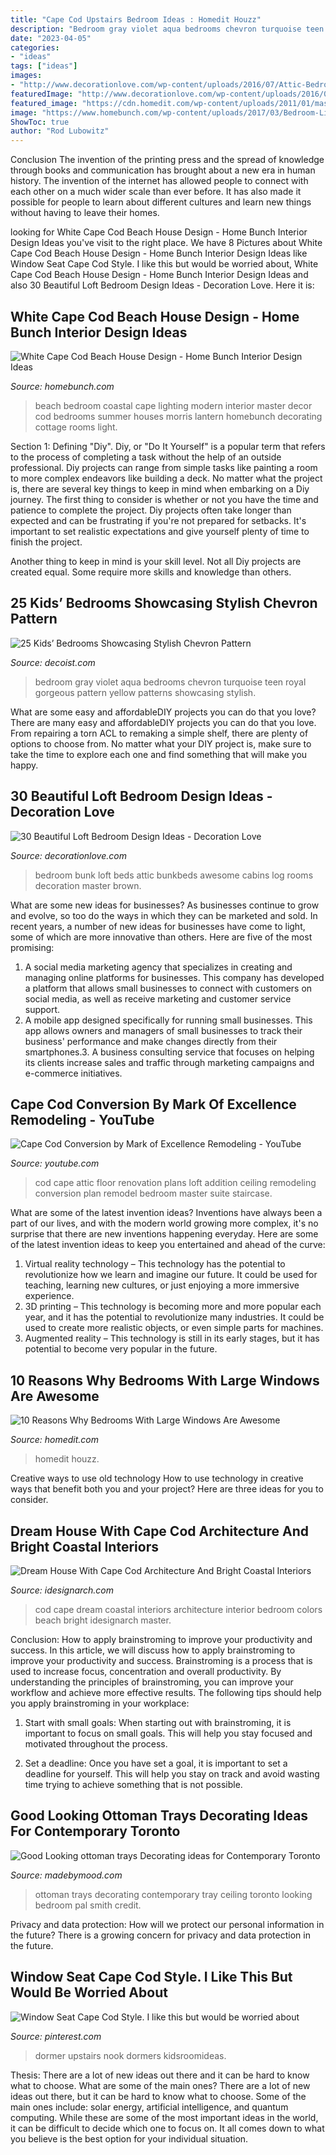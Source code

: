 ```yaml
---
title: "Cape Cod Upstairs Bedroom Ideas : Homedit Houzz"
description: "Bedroom gray violet aqua bedrooms chevron turquoise teen royal gorgeous pattern yellow patterns showcasing stylish"
date: "2023-04-05"
categories:
- "ideas"
tags: ["ideas"]
images:
- "http://www.decorationlove.com/wp-content/uploads/2016/07/Attic-Bedroom-Bunk-Beds.jpg"
featuredImage: "http://www.decorationlove.com/wp-content/uploads/2016/07/Attic-Bedroom-Bunk-Beds.jpg"
featured_image: "https://cdn.homedit.com/wp-content/uploads/2011/01/master-bedroom-curtains-and-window-blinds.jpg"
image: "https://www.homebunch.com/wp-content/uploads/2017/03/Bedroom-Lighting-Morris-Large-Lantern-Morris-Large-Lantern-Bedroom-Lighting-MorrisLargeLantern-MorrisLantern-BedroomLighting-bedroom-lighting.jpg"
ShowToc: true
author: "Rod Lubowitz"
---
```



Conclusion
The invention of the printing press and the spread of knowledge through books and communication has brought about a new era in human history. The invention of the internet has allowed people to connect with each other on a much wider scale than ever before. It has also made it possible for people to learn about different cultures and learn new things without having to leave their homes.

	

		
looking for White Cape Cod Beach House Design - Home Bunch Interior Design Ideas you've visit to the right place. We have 8 Pictures about White Cape Cod Beach House Design - Home Bunch Interior Design Ideas like Window Seat Cape Cod Style. I like this but would be worried about, White Cape Cod Beach House Design - Home Bunch Interior Design Ideas and also 30 Beautiful Loft Bedroom Design Ideas - Decoration Love. Here it is:
		
    
## White Cape Cod Beach House Design - Home Bunch Interior Design Ideas

<img loading=lazy src="https://www.homebunch.com/wp-content/uploads/2017/03/Bedroom-Lighting-Morris-Large-Lantern-Morris-Large-Lantern-Bedroom-Lighting-MorrisLargeLantern-MorrisLantern-BedroomLighting-bedroom-lighting.jpg" onerror="this.onerror=null;this.src='https://tse4.mm.bing.net/th?id=OIP.m4TDspb-s3Km0NBcn5ZhMwHaHp&amp;pid=15.1';" alt="White Cape Cod Beach House Design - Home Bunch Interior Design Ideas">

_Source: homebunch.com_

>beach bedroom coastal cape lighting modern interior master decor cod bedrooms summer houses morris lantern homebunch decorating cottage rooms light. 

	

Section 1: Defining "Diy".
Diy, or "Do It Yourself" is a popular term that refers to the process of completing a task without the help of an outside professional. Diy projects can range from simple tasks like painting a room to more complex endeavors like building a deck. No matter what the project is, there are several key things to keep in mind when embarking on a Diy journey.
The first thing to consider is whether or not you have the time and patience to complete the project. Diy projects often take longer than expected and can be frustrating if you're not prepared for setbacks. It's important to set realistic expectations and give yourself plenty of time to finish the project.

Another thing to keep in mind is your skill level. Not all Diy projects are created equal. Some require more skills and knowledge than others.

    
## 25 Kids’ Bedrooms Showcasing Stylish Chevron Pattern

<img loading=lazy src="http://cdn.decoist.com/wp-content/uploads/2016/02/Gorgeous-girls-bedroom-in-violet-aqua-and-gray.jpg" onerror="this.onerror=null;this.src='https://tse4.mm.bing.net/th?id=OIP.cq2fKPHxQd2liU0EqJn_rwHaKp&amp;pid=15.1';" alt="25 Kids’ Bedrooms Showcasing Stylish Chevron Pattern">

_Source: decoist.com_

>bedroom gray violet aqua bedrooms chevron turquoise teen royal gorgeous pattern yellow patterns showcasing stylish. 

	

What are some easy and affordableDIY projects you can do that you love?
There are many easy and affordableDIY projects you can do that you love. From repairing a torn ACL to remaking a simple shelf, there are plenty of options to choose from. No matter what your DIY project is, make sure to take the time to explore each one and find something that will make you happy.

    
## 30 Beautiful Loft Bedroom Design Ideas - Decoration Love

<img loading=lazy src="http://www.decorationlove.com/wp-content/uploads/2016/07/Attic-Bedroom-Bunk-Beds.jpg" onerror="this.onerror=null;this.src='https://tse3.mm.bing.net/th?id=OIP.3gTx7hOkpP1OfUEpyquHgwHaJ3&amp;pid=15.1';" alt="30 Beautiful Loft Bedroom Design Ideas - Decoration Love">

_Source: decorationlove.com_

>bedroom bunk loft beds attic bunkbeds awesome cabins log rooms decoration master brown. 

	

What are some new ideas for businesses?
As businesses continue to grow and evolve, so too do the ways in which they can be marketed and sold. In recent years, a number of new ideas for businesses have come to light, some of which are more innovative than others. Here are five of the most promising:
1. A social media marketing agency that specializes in creating and managing online platforms for businesses. This company has developed a platform that allows small businesses to connect with customers on social media, as well as receive marketing and customer service support.
2. A mobile app designed specifically for running small businesses. This app allows owners and managers of small businesses to track their business' performance and make changes directly from their smartphones.3. A business consulting service that focuses on helping its clients increase sales and traffic through marketing campaigns and e-commerce initiatives.
    
## Cape Cod Conversion By Mark Of Excellence Remodeling - YouTube

<img loading=lazy src="https://i.ytimg.com/vi/QDzO5ZtNGCo/hqdefault.jpg" onerror="this.onerror=null;this.src='https://tse4.mm.bing.net/th?id=OIP.GSkvwcfX47OWKHrfVT0JywHaFj&amp;pid=15.1';" alt="Cape Cod Conversion by Mark of Excellence Remodeling - YouTube">

_Source: youtube.com_

>cod cape attic floor renovation plans loft addition ceiling remodeling conversion plan remodel bedroom master suite staircase. 

	

What are some of the latest invention ideas?
Inventions have always been a part of our lives, and with the modern world growing more complex, it's no surprise that there are new inventions happening everyday. Here are some of the latest invention ideas to keep you entertained and ahead of the curve: 
1. Virtual reality technology – This technology has the potential to revolutionize how we learn and imagine our future. It could be used for teaching, learning new cultures, or just enjoying a more immersive experience. 
2. 3D printing – This technology is becoming more and more popular each year, and it has the potential to revolutionize many industries. It could be used to create more realistic objects, or even simple parts for machines. 
3. Augmented reality – This technology is still in its early stages, but it has potential to become very popular in the future.

    
## 10 Reasons Why Bedrooms With Large Windows Are Awesome

<img loading=lazy src="https://cdn.homedit.com/wp-content/uploads/2011/01/master-bedroom-curtains-and-window-blinds.jpg" onerror="this.onerror=null;this.src='https://tse2.mm.bing.net/th?id=OIP.Pz3fSRjb8_Zb25dO6IkH7QHaE6&amp;pid=15.1';" alt="10 Reasons Why Bedrooms With Large Windows Are Awesome">

_Source: homedit.com_

>homedit houzz. 

	

Creative ways to use old technology
How to use technology in creative ways that benefit both you and your project? Here are three ideas for you to consider.

    
## Dream House With Cape Cod Architecture And Bright Coastal Interiors

<img loading=lazy src="http://www.idesignarch.com/wp-content/uploads/Cape-Cod-Architecture-Dream-Home_9.jpg" onerror="this.onerror=null;this.src='https://tse3.mm.bing.net/th?id=OIP.iW-B2FBHze5QxOuGYeWdCwHaE7&amp;pid=15.1';" alt="Dream House With Cape Cod Architecture And Bright Coastal Interiors">

_Source: idesignarch.com_

>cod cape dream coastal interiors architecture interior bedroom colors beach bright idesignarch master. 

	

Conclusion: How to apply brainstroming to improve your productivity and success.
In this article, we will discuss how to apply brainstroming to improve your productivity and success. Brainstroming is a process that is used to increase focus, concentration and overall productivity. By understanding the principles of brainstroming, you can improve your workflow and achieve more effective results. The following tips should help you apply brainstroming in your workplace: 
1) Start with small goals: When starting out with brainstroming, it is important to focus on small goals. This will help you stay focused and motivated throughout the process. 

2) Set a deadline: Once you have set a goal, it is important to set a deadline for yourself. This will help you stay on track and avoid wasting time trying to achieve something that is not possible.

    
## Good Looking Ottoman Trays Decorating Ideas For Contemporary Toronto

<img loading=lazy src="https://madebymood.com/wp-content/uploads/2015/08/Dazzling-ottoman-trays-in-Family-Room-Contemporary-with-Dark-Carpeting-next-to-Gallery-Wall-alongside-Ottoman-Tray-andPop-Ceiling-Bedroom-Design-.jpg" onerror="this.onerror=null;this.src='https://tse3.mm.bing.net/th?id=OIP.845BD8p0AKOh61BrVyeeIAHaJA&amp;pid=15.1';" alt="Good Looking ottoman trays Decorating ideas for Contemporary Toronto">

_Source: madebymood.com_

>ottoman trays decorating contemporary tray ceiling toronto looking bedroom pal smith credit. 

	

Privacy and data protection: How will we protect our personal information in the future?
There is a growing concern for privacy and data protection in the future.

    
## Window Seat Cape Cod Style. I Like This But Would Be Worried About

<img loading=lazy src="https://i.pinimg.com/736x/79/cd/70/79cd70e50e10e1c8706ebf26b3db9da0.jpg" onerror="this.onerror=null;this.src='https://tse1.mm.bing.net/th?id=OIP.zGGR_UcVUsLU0kUioVgVuwHaJ3&amp;pid=15.1';" alt="Window Seat Cape Cod Style. I like this but would be worried about">

_Source: pinterest.com_

>dormer upstairs nook dormers kidsroomideas. 

	

Thesis: There are a lot of new ideas out there and it can be hard to know what to choose. What are some of the main ones?
There are a lot of new ideas out there, but it can be hard to know what to choose. Some of the main ones include: solar energy, artificial intelligence, and quantum computing. While these are some of the most important ideas in the world, it can be difficult to decide which one to focus on. It all comes down to what you believe is the best option for your individual situation.

